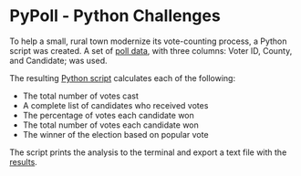 # PyPoll - Python Challenges

To help a small, rural town modernize its vote-counting process, a Python script was created. 
A set of [poll data](Resources), with three columns: Voter ID, County, and Candidate; was used. 

The resulting [Python script](main.py) calculates each of the following:
 - The total number of votes cast
 - A complete list of candidates who received votes
 - The percentage of votes each candidate won
 - The total number of votes each candidate won
 - The winner of the election based on popular vote

The script prints the analysis to the terminal and export a text file with the [results](Output/results.txt).
